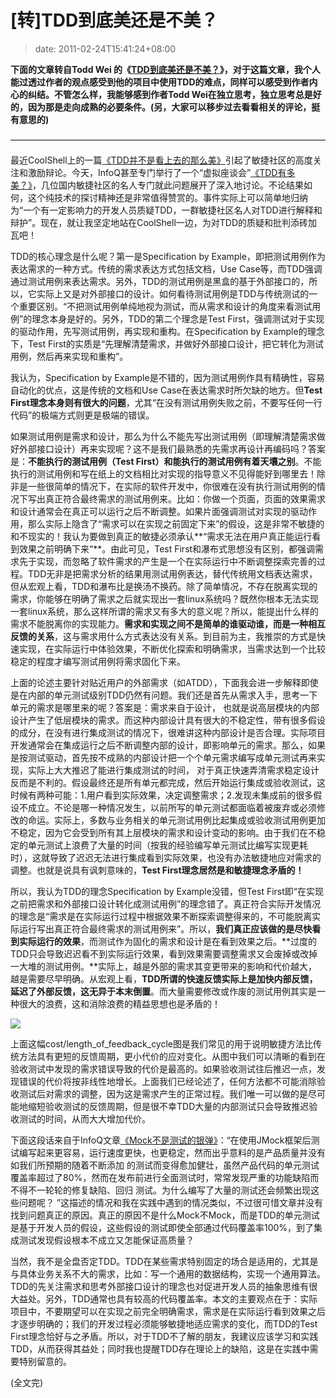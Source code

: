 # [转]TDD到底美还是不美？
>date: 2011-02-24T15:41:24+08:00




 


**下面的文章转自Todd Wei 的《[TDD到底美还是不美？](http://www.cnblogs.com/weidagang2046/archive/2011/02/23/1963277.html)》，对于这篇文章，我个人能过透过作者的观点感受到他的项目中使用TDD的难点，同样可以感受到作者内心的纠结。不管怎么样，我能够感到作者Todd Wei在独立思考，独立思考总是好的，因为那是走向成熟的必要条件。(另，大家可以移步过去看看相关的评论，挺有意思的)**


————————————————————————————————————


最近CoolShell上的一篇[《TDD并不是看上去的那么美》](https://coolshell.cn/articles/3649.html "TDD并不是看上去的那么美")引起了敏捷社区的高度关注和激励辩论。今天，InfoQ甚至专门举行了一个“虚拟座谈会”[《TDD有多美？》](http://www.infoq.com/cn/articles/virtual-panel-tdd "《TDD有多美》")，几位国内敏捷社区的名人专门就此问题展开了深入地讨论。不论结果如何，这个纯技术的探讨精神还是非常值得赞赏的。事件实际上可以简单地归纳为“一个有一定影响力的开发人员质疑TDD，一群敏捷社区名人对TDD进行解释和辩护”。现在，就让我坚定地站在CoolShell一边，为对TDD的质疑和批判添砖加瓦吧！



TDD的核心理念是什么呢？第一是Specification by Example，即把测试用例作为表达需求的一种方式。传统的需求表达方式包括文档，Use Case等，而TDD强调通过测试用例来表达需求。另外，TDD的测试用例是黑盒的基于外部接口的，所以，它实际上又是对外部接口的设计。如何看待测试用例是TDD与传统测试的一个重要区别。“不把测试用例单纯地视为测试，而从需求和设计的角度来看测试用例”的理念本身是好的。另外，TDD的第二个理念是Test First，强调测试对于实现的驱动作用，先写测试用例，再实现和重构。在Specification by Example的理念下，Test First的实质是“先理解清楚需求，并做好外部接口设计，把它转化为测试用例，然后再来实现和重构”。 


我认为，Specification by Example是不错的，因为测试用例作具有精确性，容易自动化的优点，这是传统的文档和Use Case在表达需求时所欠缺的地方。但**Test First理念本身则有很大的问题**，尤其“在没有测试用例失败之前，不要写任何一行代码”的极端方式则更是极端的错误。  




如果测试用例是需求和设计，那么为什么不能先写出测试用例（即理解清楚需求做好外部接口设计）再来实现呢？这不是我们最熟悉的先需求再设计再编码吗？答案是：**不能执行的测试用例（Test First）和能执行的测试用例有着天壤之别**。不能执行的测试用例和写在纸上的文档相比对实现的指导意义不见得能好到哪里去！除非是一些很简单的情况下，在实际的软件开发中，你很难在没有执行测试用例的情况下写出真正符合最终需求的测试用例来。比如：你做一个页面，页面的效果需求和设计通常会在真正可以运行之后不断调整。如果片面强调测试对实现的驱动作用，那么实际上隐含了“需求可以在实现之前固定下来”的假设，这是非常不敏捷的和不现实的！我认为要做到真正的敏捷必须承认**“需求无法在用户真正能运行看到效果之前明确下来“**。由此可见，Test First和瀑布式思想没有区别，都强调需求先于实现，而忽略了软件需求的产生是一个在实际运行中不断调整探索完善的过程。TDD无非是把需求分析的结果用测试用例表达，替代传统用文档表达需求，但从宏观上看，TDD和瀑布比是换汤不换药。除了简单情况，不存在脱离实现的需求，你能够在明确了需求之后就实现出一套linux系统吗？既然你根本无法实现一套linux系统，那么这样所谓的需求又有多大的意义呢？所以，能提出什么样的需求不能脱离你的实现能力。**需求和实现之间不是简单的谁驱动谁，而是一种相互反馈的关系**，这与需求用什么方式表达没有关系。到目前为主，我推崇的方式是快速实现，在实际运行中体验效果，不断优化探索和明确需求，当需求达到一个比较稳定的程度才编写测试用例将需求固化下来。



上面的论述主要针对贴近用户的外部需求（如ATDD），下面我会进一步解释即使是在内部的单元测试级别TDD仍然有问题。我们还是首先从需求入手，思考一下单元的需求是哪里来的呢？答案是：需求来自于设计， 也就是说高层模块的内部设计产生了低层模块的需求。而这种内部设计具有很大的不稳定性，带有很多假设的成分，在没有进行集成测试的情况下，很难讲这种内部设计是否合理。实际项目开发通常会在集成运行之后不断调整内部的设计，即影响单元的需求。那么，如果是按测试驱动，首先按不成熟的内部设计把一个个单元需求编写成单元测试再来实现，实际上大大推迟了能进行集成测试的时间， 对于真正快速弄清需求稳定设计反而是不利的。假设最终还是所有单元都完成，然后开始运行集成或验收测试，这时候有两种可能：1.用户看到实际效果，决定调整需求；2.发现未集成前的很多假设不成立。不论是哪一种情况发生，以前所写的单元测试都面临着被废弃或必须修改的命运。实际上，多数与业务相关的单元测试用例比起集成或验收测试用例更加不稳定，因为它会受到所有其上层模块的需求和设计变动的影响。由于我们在不稳定的单元测试上浪费了大量的时间（按我的经验编写单元测试比编写实现更耗时），这就导致了迟迟无法进行集成看到实际效果，也没有办法敏捷地应对需求的调整。也就是说具有讽刺意味的，**Test First理念居然是和敏捷理念矛盾的！**


所以，我认为TDD的理念Specification by Example没错，但Test First即“在实现之前把需求和外部接口设计转化成测试用例”的理念错了。真正符合实际开发情况的理念是“需求是在实际运行过程中根据效果不断探索调整得来的，不可能脱离实际运行写出真正符合最终需求的测试用例来”。所以，**我们真正应该做的是尽快看到实际运行的效果**，而测试作为固化的需求和设计是在看到效果之后。**过度的TDD只会导致迟迟看不到实际运行效果，看到效果需要调整需求又会废掉或改掉一大堆的测试用例。**实际上，越是外部的需求其变更带来的影响和代价越大，越是需要尽早明确。从宏观上看，**TDD所谓的快速反馈实际上是加快内部反馈，延迟了外部反馈，这无异于本末倒置**。而大量需要修改或作废的测试用例其实是一种很大的浪费，这和消除浪费的精益思想也是矛盾的！



 


![](http://images.cnblogs.com/cnblogs_com/weidagang2046/feedback_cycle.jpg)


上面这幅cost/length\_of\_feedback\_cycle图是我们常见的用于说明敏捷方法比传统方法具有更短的反馈周期，更小代价的应对变化。从图中我们可以清晰的看到在验收测试中发现的需求错误导致的代价是最高的。如果验收测试往后推迟一点，发现错误的代价将按非线性地增长。上面我们已经论述了，任何方法都不可能消除验收测试后对需求的调整，因为这是需求产生的正常过程。我们唯一可以做的是尽可能地缩短验收测试的反馈周期，但是很不幸TDD大量的内部测试只会导致推迟验收测试的时间，从而大大增加代价。  





下面这段话来自于InfoQ文章[《Mock不是测试的银弹》](http://www.infoq.com/cn/articles/thoughtworks-practice-partvi "《Mock不是测试的银弹》")：“在使用JMock框架后测试编写起来更容易，运行速度更快，也更稳定，然而出乎意料的是产品质量并没有如我们所预期的随着不断添加 的测试而变得愈加健壮，虽然产品代码的单元测试覆盖率超过了80%，然而在发布前进行全面测试时，常常发现严重的功能缺陷而不得不一轮轮的修复缺陷、回归 测试。为什么编写了大量的测试还会频繁出现这些问题呢？ ”这描述的情况和我在实践中遇到的情况类似，不过很可惜文章并没有找到问题真正的原因。真正的原因不是什么Mock不Mock，而是TDD的单元测试是基于开发人员的假设，这些假设的测试即使全部通过代码覆盖率100%，到了集成测试发现假设根本不成立又怎能保证高质量？

当然，我不是全盘否定TDD。TDD在某些需求特别固定的场合是适用的，尤其是与具体业务关系不大的需求，比如：写一个通用的数据结构，实现一个通用算法。TDD的先关注需求和思考外部接口设计的理念也对促进开发人员的抽象思维有很大益处。另外，TDD通常也具有较高的代码覆盖率。本文的主要观点在于：实际项目中，不要期望可以在实现之前完全明确需求，需求是在实际运行看到效果之后才逐步明确的；我们的开发过程必须能够敏捷地适应需求的变化，而TDD的Test First理念恰好与之矛盾。所以，对于TDD不了解的朋友，我建议应该学习和实践TDD，从而获得其益处；同时我也提醒TDD存在理论上的缺陷，这是在实践中需要特别留意的。


(全文完)


